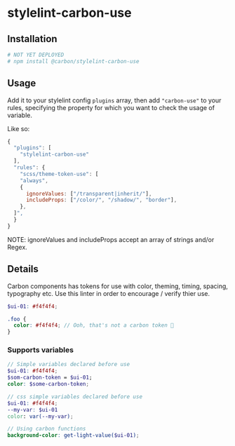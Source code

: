 # stylelint-carbon-use

## Installation

```bash
# NOT YET DEPLOYED
# npm install @carbon/stylelint-carbon-use
```

## Usage

Add it to your stylelint config `plugins` array, then add `"carbon-use"` to your rules,
specifying the property for which you want to check the usage of variable.

Like so:

```js
{
  "plugins": [
    "stylelint-carbon-use"
  ],
  "rules": {
    "scss/theme-token-use": [
    "always",
    {
      ignoreValues: ["/transparent|inherit/"],
      includeProps: ["/color/", "/shadow/", "border"],
    },
  ]",
  }
}
```

NOTE: ignoreValues and includeProps accept an array of strings and/or Regex.

## Details

Carbon components has tokens for use with color, theming, timing, spacing, typography etc. Use this linter in order to encourage / verify thier use.

```scss
$ui-01: #f4f4f4;

.foo {
  color: #f4f4f4; // Ooh, that's not a carbon token 👋
}
```

### Supports variables

```scss
// Simple variables declared before use
$ui-01: #f4f4f4;
$som-carbon-token = $ui-01;
color: $some-carbon-token;

// css simple variables declared before use
$ui-01: #f4f4f4;
--my-var: $ui-01
color: var(--my-var);

// Using carbon functions
background-color: get-light-value($ui-01);
```
